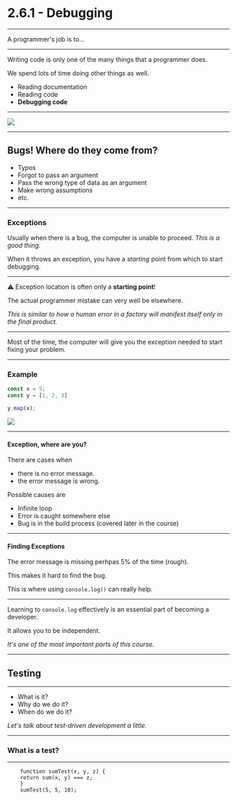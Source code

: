 # 2.6.1 - Debugging

---

A programmer's job is to...

---

Writing code is only one of the many things that a programmer does.

We spend lots of time doing other things as well.

- Reading documentation
- Reading code
- **Debugging code**

---

<img src='./assets/bugs.jpg' />

---

## Bugs! Where do they come from?

- Typos
- Forgot to pass an argument
- Pass the wrong type of data as an argument
- Make wrong assumptions
- etc.

---

### Exceptions

Usually when there is a bug, the computer is unable to proceed. _This is a good thing._

When it throws an exception, you have a _starting_ point from which to start debugging.

---

⚠️ Exception location is often only a **starting point**!

The actual programmer mistake can very well be elsewhere.

_This is similar to how a human error in a factory will manifest itself only in the final product._

---

Most of the time, the computer will give you the exception needed to start fixing your problem.

---

### Example

```js
const x = 5;
const y = [1, 2, 3]

y.map(x);
```

<img src='./assets/exception1.png' />

---

#### Exception, where are you?

There are cases when

- there is no error message.
- the error message is wrong.

Possible causes are

- Infinite loop
- Error is caught somewhere else
- Bug is in the build process (covered later in the course)

---

#### Finding Exceptions

The error message is missing perhpas 5% of the time (rough).

This makes it hard to find the bug.

This is where using `console.log()` can really help.

---

Learning to `console.log` effectively is an essential part of becoming a developer.

It allows you to be independent.

_It's one of the most important parts of this course._

---

## Testing

---

- What is it?
- Why do we do it?
- When do we do it?

_Let's talk about test-driven development a little._

---

### What is a test?

---

```function sum(num1, num2){return num1 + num2;}
    function sumTest(x, y, z) {
    return sum(x, y) === z;
    }
    sumTest(5, 5, 10);
```
